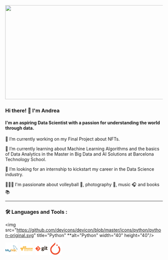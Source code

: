 <div align="center">
  <img src="https://media.giphy.com/media/FoVzfcqCDSb7zCynOp/giphy.gif" width="600" height="300"/>
</div>

### Hi there! 👋 I'm Andrea

#### I'm an aspiring Data Scientist with a passion for understanding the world through data.

🔭 I’m currently working on my Final Project about NFTs.

🌱 I’m currently learning about Machine Learning Algorithms and the basics of Data Analytics in the Master in Big Data and AI Solutions at Barcelona Technology School.

🤔 I’m looking for an internship to kickstart my career in the Data Science industry.

🧘🏻‍♀️ I'm passionate about volleyball 🏐, photography 📸,  music 🎧 and books 📚

---

### :hammer_and_wrench: Languages and Tools :
<div>

  <img src="https://github.com/devicons/devicon/blob/master/icons/python/python-original.svg" title="Python" **alt="Python" width="40" height="40"/>
</div>
  <img src="https://github.com/devicons/devicon/blob/master/icons/mysql/mysql-original-wordmark.svg" title="MySQL"  alt="MySQL" width="40" height="40"/>&nbsp;
  <img src="https://github.com/devicons/devicon/blob/master/icons/amazonwebservices/amazonwebservices-plain-wordmark.svg" title="AWS" alt="AWS" width="40" height="40"/>&nbsp;
  <img src="https://github.com/devicons/devicon/blob/master/icons/git/git-original-wordmark.svg" title="Git" **alt="Git" width="40" height="40"/>
</div>
  <img src="https://github.com/devicons/devicon/blob/master/icons/pytorch/pytorch-original.svg" title="Pytorch" **alt="Pytorch" width="40" height="40"/>
</div>



<!--
**andreagalvanr/andreagalvanr** is a ✨ _special_ ✨ repository because its `README.md` (this file) appears on your GitHub profile.

Here are some ideas to get you started:

- 🔭 I’m currently working on my Final Project about NFTs.
- 🌱 I’m currently learning about Machine Learning Algorithms and the basics of Data Analytics in the Master in Big Data and AI Solutions at Barcelona Technology School.
- 👯 I’m looking to collaborate on ...
- 🤔 I’m looking for an internship to kickstart my career in the Data Science industry.
- 💬 Ask me about ...
- 📫 How to reach me: send me an email to andreagalvanr@gmail.com if you have any questions or want to chat!
- 😄 Pronouns: ...
- ⚡ Fun fact: ...
-->
